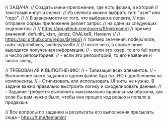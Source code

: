 // ЗАДАЧА:
// Создать мини-приложение, где есть форма, в которой
// текстовый инпут и селект.
// Из селекта можно выбрать тип: "user" или "repo".
//
// В зависимости от того, что выбрано в селекте,
// при отправке формы приложение делает запрос
// на один из следующих эндпоинтов:
//
// https://api.github.com/users/${nickname}
// пример значений: defunkt, ktsn, jjenzz, ChALkeR, Haroenv
//
// https://api.github.com/repos/${repo}
// пример значений: nodejs/node, radix-ui/primitives, sveltejs/svelte
//
// после чего, в списке ниже выводится полученная информация;
// - если это юзер, то его full name и число репозиториев;
// - если это репозиторий, то его название и число звезд.

// ТРЕБОВАНИЯ К ВЫПОЛНЕНИЮ:
// - Типизация всех элементов.
// - Выполнение всего задания в одном файле App.tsx, НО с дроблением на компоненты.
// - Стилизовать или использовать UI-киты не нужно. В задаче важно правильно выстроить логику и смоделировать данные.
// - Задание требуется выполнить максимально правильным образом, как если бы вам нужно было, чтобы оно прошло код ревью и попало в продакшн.

// Все вопросы по заданию и результаты его выполнения присылать сюда - https://t.me/temamint
